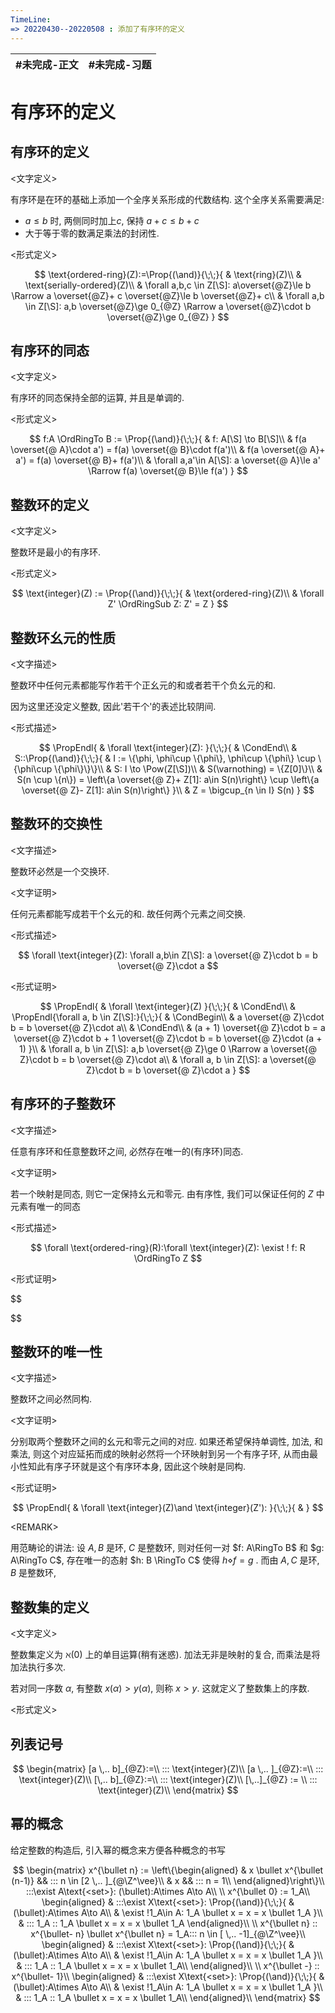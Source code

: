 ```yaml
---
TimeLine: 
=> 20220430--20220508 : 添加了有序环的定义
---
```

| #未完成-正文 | #未完成-习题 |
| ------------ | ------------ |

# 有序环的定义

## 有序环的定义

\<文字定义\>

有序环是在环的基础上添加一个全序关系形成的代数结构. 这个全序关系需要满足: 
- $a\le b$ 时, 两侧同时加上$c$, 保持 $a+c\le b+c$
- 大于等于零的数满足乘法的封闭性. 

\<形式定义\>

$$
\text{ordered-ring}(Z):=\Prop{(\and)}{\;\;}{
    & \text{ring}(Z)\\
    & \text{serially-ordered}(Z)\\
    & \forall a,b,c \in Z[\S]: a\overset{@Z}\le b \Rarrow a \overset{@Z}+ c \overset{@Z}\le b \overset{@Z}+ c\\
    & \forall a,b \in Z[\S]: a,b \overset{@Z}\ge 0_{@Z} \Rarrow a \overset{@Z}\cdot b \overset{@Z}\ge 0_{@Z}
}
$$

## 有序环的同态

\<文字定义\>

有序环的同态保持全部的运算, 并且是单调的. 

\<形式定义\>

$$
f:A \OrdRingTo B 
:= \Prop{(\and)}{\;\;}{
    & f: A[\S] \to B[\S]\\
    & f(a \overset{@ A}\cdot a') = f(a) \overset{@ B}\cdot f(a')\\
    & f(a \overset{@ A}+ a') = f(a) \overset{@ B}+ f(a')\\
    & \forall a,a'\in A[\S]: a \overset{@ A}\le a' \Rarrow f(a) \overset{@ B}\le f(a') 
}
$$

## 整数环的定义

\<文字定义\> 

整数环是最小的有序环. 

\<形式定义\>

$$
\text{integer}(Z) := \Prop{(\and)}{\;\;}{
    & \text{ordered-ring}(Z)\\
    & \forall Z' \OrdRingSub Z: Z' = Z
}
$$

## 整数环幺元的性质

\<文字描述\>

整数环中任何元素都能写作若干个正幺元的和或者若干个负幺元的和. 

因为这里还没定义整数, 因此'若干个'的表述比较阴间. 

\<形式描述\>

$$
\PropEndl{
    & \forall \text{integer}(Z): 
}{\;\;}{
    & \CondEnd\\
    & S::\Prop{(\and)}{\;\;}{
        & I := \{\phi, \phi\cup \{\phi\}, \phi\cup \{\phi\} \cup \{\phi\cup \{\phi\}\}\}\\
        & S: I \to \Pow(Z[\S])\\
        & S(\varnothing) = \{Z[0]\}\\
        & S(n \cup \{n\}) = 
            \left\{a \overset{@ Z}+ Z[1]: a\in S(n)\right\} \cup 
            \left\{a \overset{@ Z}- Z[1]: a\in S(n)\right\}
    }\\
    & Z = \bigcup_{n \in I} S(n)
}
$$



## 整数环的交换性

\<文字描述\>

整数环必然是一个交换环. 

\<文字证明\>

任何元素都能写成若干个幺元的和. 故任何两个元素之间交换. 

\<形式描述\>

$$
\forall \text{integer}(Z): \forall a,b\in Z[\S]: a \overset{@ Z}\cdot b = b \overset{@ Z}\cdot a
$$

\<形式证明\>

$$
\PropEndl{
    & \forall \text{integer}(Z)
}{\;\;}{
    & \CondEnd\\
    & \PropEndl{\forall a, b \in Z[\S]:}{\;\;}{
        & \CondBegin\\
        & a \overset{@ Z}\cdot b = b \overset{@ Z}\cdot a\\
        & \CondEnd\\
        & (a + 1) \overset{@ Z}\cdot b 
        = a \overset{@ Z}\cdot b + 1 \overset{@ Z}\cdot b
        = b \overset{@ Z}\cdot (a + 1)
    }\\
    & \forall a, b \in Z[\S]: 
        a,b \overset{@ Z}\ge 0 \Rarrow 
        a \overset{@ Z}\cdot b = b \overset{@ Z}\cdot a\\
    & \forall a, b \in Z[\S]:
        a \overset{@ Z}\cdot b = b \overset{@ Z}\cdot a
}
$$

## 有序环的子整数环

\<文字描述\>

任意有序环和任意整数环之间, 必然存在唯一的(有序环)同态. 

\<文字证明\>

若一个映射是同态, 则它一定保持幺元和零元. 由有序性, 我们可以保证任何的 $Z$ 中元素有唯一的同态

\<形式描述\>

$$
\forall \text{ordered-ring}(R):\forall \text{integer}(Z): \exist ! f: R \OrdRingTo Z
$$

\<形式证明\>

$$

$$

## 整数环的唯一性

\<文字描述\>

整数环之间必然同构. 

\<文字证明\>

分别取两个整数环之间的幺元和零元之间的对应. 如果还希望保持单调性, 加法, 和乘法, 则这个对应延拓而成的映射必然将一个环映射到另一个有序子环, 从而由最小性知此有序子环就是这个有序环本身, 因此这个映射是同构. 

\<形式证明\>

$$
\PropEndl{
    & \forall \text{integer}(Z)\and \text{integer}(Z'):
}{\;\;}{
    & 
}
$$

\<REMARK\>

用范畴论的讲法: 
设 $A, B$ 是环, $C$ 是整数环, 则对任何一对 $f: A\RingTo B$ 和 $g: A\RingTo C$, 存在唯一的态射 $h: B \RingTo C$ 使得 $h \diamond f = g$ . 而由 $A, C$ 是环, $B$ 是整数环, 

## 整数集的定义

\<文字定义\>

整数集定义为 $\aleph(0)$ 上的单目运算(稍有迷惑). 加法无非是映射的复合, 而乘法是将加法执行多次. 

若对同一序数 $\alpha$, 有整数 $x(\alpha) > y(\alpha)$, 则称 $x > y$. 这就定义了整数集上的序数. 

\<形式定义\>



## 列表记号

$$
\begin{matrix}
[a \,.. b]_{@Z}:=\\
::: \text{integer}(Z)\\
[a \,.. ]_{@Z}:=\\
::: \text{integer}(Z)\\
[\,.. b]_{@Z}:=\\
::: \text{integer}(Z)\\
[\,..]_{@Z} := \\
::: \text{integer}(Z)\\
\end{matrix}
$$

## 幂的概念

给定整数的构造后, 引入幂的概念来方便各种概念的书写

$$
\begin{matrix}
x^{\bullet n} := 
\left\{\begin{aligned}
    & x \bullet x^{\bullet (n-1)} && ::: n \in [2 \,.. ]_{@\Z^\vee}\\
    & x  && ::: n = 1\\
\end{aligned}\right\}\\
:::\exist A\text{<set>}: (\bullet):A\times A\to A\\
\\
x^{\bullet 0} := 1_A\\
\begin{aligned}
& :::\exist X\text{<set>}: \Prop{(\and)}{\;\;}{
    & (\bullet):A\times A\to A\\
    & \exist !1_A\in A: 1_A \bullet x = x = x \bullet 1_A
}\\
& ::: 1_A :: 1_A \bullet x = x = x \bullet 1_A
\end{aligned}\\
\\
x^{\bullet n} :: x^{\bullet- n} \bullet x^{\bullet n} = 1_A::: n \in [ \,.. -1]_{@\Z^\vee}\\
\begin{aligned}
& :::\exist X\text{<set>}: \Prop{(\and)}{\;\;}{
    & (\bullet):A\times A\to A\\
    & \exist !1_A\in A: 1_A \bullet x = x = x \bullet 1_A
}\\
& ::: 1_A :: 1_A \bullet x = x = x \bullet 1_A\\
\end{aligned}\\
\\
x^{\bullet -} :: x^{\bullet- 1}\\
\begin{aligned}
& :::\exist X\text{<set>}: \Prop{(\and)}{\;\;}{
    & (\bullet):A\times A\to A\\
    & \exist !1_A\in A: 1_A \bullet x = x = x \bullet 1_A
}\\
& ::: 1_A :: 1_A \bullet x = x = x \bullet 1_A\\
\end{aligned}\\
\end{matrix}
$$

